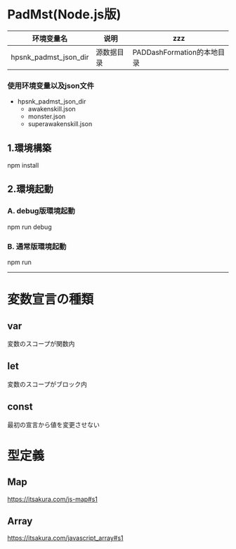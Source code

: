 # PadMst(Node.js版)

| 环境变量名                 | 说明        | zzz                         |
| ---                       | ---         | ---                        |
| hpsnk_padmst_json_dir     | 源数据目录   | PADDashFormation的本地目录  |

### 使用环境变量以及json文件

* hpsnk_padmst_json_dir
    * awakenskill.json
    * monster.json
    * superawakenskill.json

## 1.環境構築
npm install

## 2.環境起動

### A. debug版環境起動
npm run debug

### B. 通常版環境起動
npm run

---

# 変数宣言の種類

## var
変数のスコープが関数内

## let
変数のスコープがブロック内

## const
最初の宣言から値を変更させない


# 型定義

## Map

https://itsakura.com/js-map#s1

## Array

https://itsakura.com/javascript_array#s1

